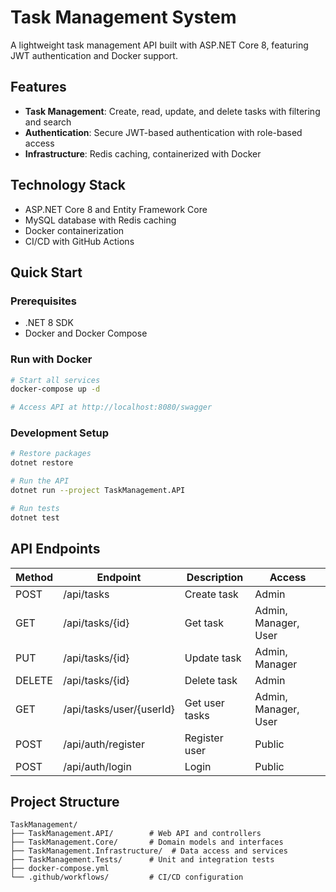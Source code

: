 # Task Management System

A lightweight task management API built with ASP.NET Core 8, featuring JWT authentication and Docker support.

## Features

- **Task Management**: Create, read, update, and delete tasks with filtering and search
- **Authentication**: Secure JWT-based authentication with role-based access
- **Infrastructure**: Redis caching, containerized with Docker

## Technology Stack

- ASP.NET Core 8 and Entity Framework Core
- MySQL database with Redis caching
- Docker containerization
- CI/CD with GitHub Actions

## Quick Start

### Prerequisites
- .NET 8 SDK
- Docker and Docker Compose

### Run with Docker
```bash
# Start all services
docker-compose up -d

# Access API at http://localhost:8080/swagger
```

### Development Setup
```bash
# Restore packages
dotnet restore

# Run the API
dotnet run --project TaskManagement.API

# Run tests
dotnet test
```

## API Endpoints

| Method | Endpoint | Description | Access |
|--------|----------|-------------|--------|
| POST | /api/tasks | Create task | Admin |
| GET | /api/tasks/{id} | Get task | Admin, Manager, User |
| PUT | /api/tasks/{id} | Update task | Admin, Manager |
| DELETE | /api/tasks/{id} | Delete task | Admin |
| GET | /api/tasks/user/{userId} | Get user tasks | Admin, Manager, User |
| POST | /api/auth/register | Register user | Public |
| POST | /api/auth/login | Login | Public |

## Project Structure

```
TaskManagement/
├── TaskManagement.API/        # Web API and controllers
├── TaskManagement.Core/       # Domain models and interfaces
├── TaskManagement.Infrastructure/  # Data access and services
├── TaskManagement.Tests/      # Unit and integration tests
├── docker-compose.yml
└── .github/workflows/         # CI/CD configuration
```
